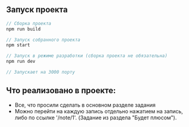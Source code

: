 ## Запуск проекта

```ts
// Сборка проекта
npm run build

// Запуск собранного проекта
npm start

// Запуск в режиме разработки (сборка проекта не обязательна)
npm run dev

// Запускает на 3000 порту
```

## Что реализовано в проекте:

- Все, что просили сделать в основном разделе задания
- Можно перейти на каждую запись отдельно нажатием на запись, либо по
  ссылке '/note/1'. (Задание из раздела "Будет плюсом").
